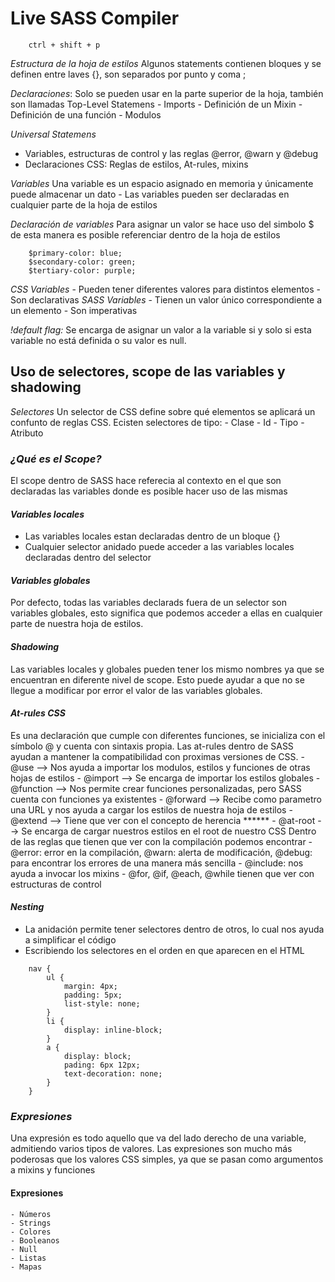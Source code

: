 # Live SASS Compiler
```
    ctrl + shift + p
```

<em>Estructura de la hoja de estilos</em>
Algunos statements contienen bloques y se definen entre laves {}, son separados por punto y coma ;

<em>Declaraciones</em>: Solo se pueden usar en la parte superior de la hoja, también son llamadas 
Top-Level Statemens
    - Imports
    - Definición de un Mixin
    - Definición de una función
    - Modulos

<em>Universal Statemens</em>
- Variables, estructuras de control y las reglas @error, @warn y @debug
- Declaraciones CSS: Reglas de estilos, At-rules, mixins

<em>Variables</em>
Una variable es un espacio asignado en memoria y únicamente puede almacenar un dato
    - Las variables pueden ser declaradas en cualquier parte de la hoja de estilos

<em>Declaración de variables</em>
Para asignar un valor se hace uso del simbolo $ de esta manera es posible referenciar dentro de la hoja de estilos

```
    $primary-color: blue;
    $secondary-color: green;
    $tertiary-color: purple;

```

<em>CSS Variables</em>
    - Pueden tener diferentes valores para distintos elementos
    - Son declarativas
<em>SASS Variables</em>
    - Tienen un valor único correspondiente a un elemento
    - Son imperativas

<em>!default flag:</em>
Se encarga de asignar un valor a la variable si y solo si esta variable no está definida o su valor es null.

## Uso de selectores, scope de las variables y shadowing
<em>Selectores</em>
Un selector de CSS define sobre qué elementos se aplicará un confunto de reglas CSS.
Ecisten selectores de tipo:
    - Clase
    - Id
    - Tipo
    - Atributo

### <em>¿Qué es el Scope?</em>
El scope dentro de SASS hace referecia al contexto en el que son declaradas las variables donde es posible hacer uso de las mismas
#### <em>Variables locales</em>
- Las variables locales estan declaradas dentro de un bloque {}
- Cualquier selector anidado puede acceder a las variables locales declaradas dentro del selector

#### <em>Variables globales</em>
Por defecto, todas las variables declarads fuera de un selector son variables globales, esto significa que podemos acceder a ellas en cualquier parte de nuestra hoja de estilos.

#### <em>Shadowing</em>
Las variables locales y globales pueden tener los mismo nombres ya que se encuentran en diferente nivel de scope.
Esto puede ayudar a que no se llegue a modificar por error el valor de las variables globales.

#### <em>At-rules CSS</em>
Es una declaración que cumple con diferentes funciones, se inicializa con el símbolo @ y cuenta con sintaxis propia.
Las at-rules dentro de SASS ayudan a mantener la compatibilidad con proximas versiones de CSS.
    - @use --> Nos ayuda a importar los modulos, estilos y funciones de otras hojas de estilos
    - @import --> Se encarga de importar los estilos globales
    - @function --> Nos permite crear funciones personalizadas, pero SASS cuenta con funciones ya existentes
    - @forward --> Recibe como parametro una URL y nos ayuda a cargar los estilos de nuestra hoja de estilos
    - @extend --> Tiene que ver con el concepto de herencia ******
    - @at-root --> Se encarga de cargar nuestros estilos en el root de nuestro CSS
Dentro de las reglas que tienen que ver con la compilación podemos encontrar
    - @error: error en la compilación, @warn: alerta de modificación, @debug: para encontrar los errores de una manera más sencilla
    - @include: nos ayuda a invocar los mixins
    - @for, @if, @each, @while tienen que ver con estructuras de control

#### <em>Nesting</em>
- La anidación permite tener selectores dentro de otros, lo cual nos ayuda a simplificar el código
- Escribiendo los selectores en el orden en que aparecen en el HTML

```
    nav {
        ul {
            margin: 4px;
            padding: 5px;
            list-style: none;
        }
        li {
            display: inline-block;
        }
        a {
            display: block;
            pading: 6px 12px;
            text-decoration: none;
        }
    }
```

### <em>Expresiones</em>
Una expresión es todo aquello que va del lado derecho de una variable, admitiendo varios tipos de valores.
Las expresiones son mucho más poderosas que los valores CSS simples, ya que se pasan como argumentos a mixins y funciones
#### Expresiones
    - Números
    - Strings
    - Colores
    - Booleanos
    - Null
    - Listas
    - Mapas